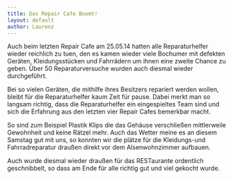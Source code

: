 ```yaml
---
title: Das Repair Cafe Boomt!
layout: default
author: Laurenz
---
```


Auch beim letzten Repair Cafe am 25.05.14 hatten alle Reparaturhelfer wieder reichlich zu tuen, den es kamen wieder viele Bochumer mit defekten Geräten, Kleidungsstücken und Fahrrädern um ihnen eine zweite Chance zu geben. Über 50 Reparaturversuche wurden auch diesmal wieder durchgeführt.

Bei so vielen Geräten, die mithilfe ihres Besitzers repariert werden wollen, bleibt für die Reparaturhelfer kaum Zeit für pause. Dabei merkt man so langsam richtig, dass die Reparaturhelfer ein eingespieltes Team sind und sich die Erfahrung aus den letzten vier Repair Cafes bemerkbar macht.

So sind zum Beispiel Plastik Klips die das Gehäuse verschließen mittlerweile Gewohnheit und keine Rätzel mehr. Auch das Wetter meine es an diesem Samstag gut mit uns, so konnten wir die plätze für die Kleidungs-und Fahrradreparatur draußen direkt vor dem Alsenwohnzimmer aufbauen.

Auch wurde diesmal wieder draußen für das RESTaurante ordentlich geschnibbelt, so dass am Ende für alle richtig gut und viel gekocht wurde.
